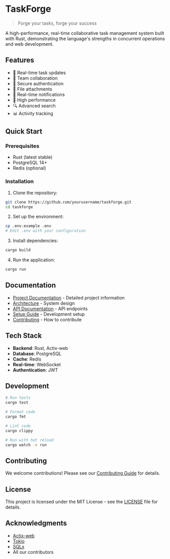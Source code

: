 # TaskForge

> Forge your tasks, forge your success

A high-performance, real-time collaborative task management system built with Rust, demonstrating the language's strengths in concurrent operations and web development.

## Features

- 🔄 Real-time task updates
- 👥 Team collaboration
- 🔐 Secure authentication
- 📁 File attachments
- 🔔 Real-time notifications
- 🚀 High performance
- 🔍 Advanced search
- 📊 Activity tracking

## Quick Start

### Prerequisites
- Rust (latest stable)
- PostgreSQL 14+
- Redis (optional)

### Installation

1. Clone the repository:
```bash
git clone https://github.com/yourusername/taskforge.git
cd taskforge
```

2. Set up the environment:
```bash
cp .env.example .env
# Edit .env with your configuration
```

3. Install dependencies:
```bash
cargo build
```

4. Run the application:
```bash
cargo run
```

## Documentation

- [Project Documentation](PROJECT.md) - Detailed project information
- [Architecture](docs/architecture/ARCHITECTURE.md) - System design
- [API Documentation](docs/api/API.md) - API endpoints
- [Setup Guide](docs/setup/SETUP.md) - Development setup
- [Contributing](docs/contributing/CONTRIBUTING.md) - How to contribute

## Tech Stack

- **Backend**: Rust, Actix-web
- **Database**: PostgreSQL
- **Cache**: Redis
- **Real-time**: WebSocket
- **Authentication**: JWT

## Development

```bash
# Run tests
cargo test

# Format code
cargo fmt

# Lint code
cargo clippy

# Run with hot reload
cargo watch -x run
```

## Contributing

We welcome contributions! Please see our [Contributing Guide](docs/contributing/CONTRIBUTING.md) for details.

## License

This project is licensed under the MIT License - see the [LICENSE](LICENSE) file for details.

## Acknowledgments

- [Actix-web](https://actix.rs/)
- [Tokio](https://tokio.rs/)
- [SQLx](https://github.com/launchbadge/sqlx)
- All our contributors 